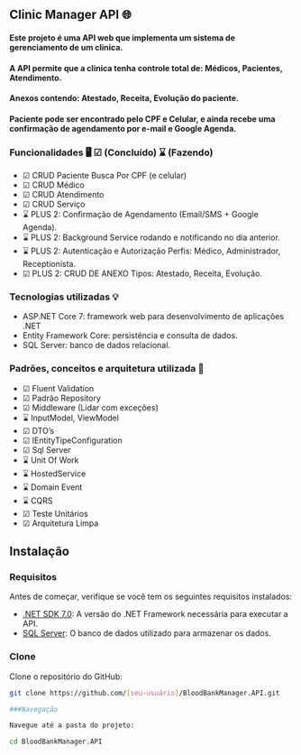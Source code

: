 ## Clinic Manager API 🌐

#### Este projeto é uma API web que implementa um sistema de gerenciamento de um clinica.
#### A API permite que a clinica tenha controle total de: Médicos, Pacientes, Atendimento.
#### Anexos contendo: Atestado, Receita, Evolução do paciente.
#### Paciente pode ser encontrado pelo CPF e Celular, e ainda recebe uma confirmação de agendamento por e-mail e Google Agenda.


### Funcionalidades 🖥️  ☑ (Concluído) ⌛ (Fazendo)


- ☑ CRUD Paciente Busca Por CPF (e celular)
- ☑ CRUD Médico
- ☑ CRUD Atendimento
- ☑ CRUD Serviço
- ⌛ PLUS 2: Confirmação de Agendamento (Email/SMS + Google Agenda).
- ⌛ PLUS 2: Background Service rodando e notificando no dia anterior.
- ⌛ PLUS 2: Autenticação e Autorização Perfis: Médico, Administrador, Receptionista.
- ☑ PLUS 2: CRUD DE ANEXO Tipos: Atestado, Receita, Evolução.
  

### Tecnologias utilizadas 💡


- ASP.NET Core 7: framework web para desenvolvimento de aplicações .NET
- Entity Framework Core: persistência e consulta de dados.
- SQL Server: banco de dados relacional.
  

### Padrões, conceitos e arquitetura utilizada 📂


- ☑ Fluent Validation
- ☑ Padrão Repository
- ☑ Middleware (Lidar com exceções)
- ⌛ InputModel, ViewModel
- ☑ DTO’s 
- ☑ IEntityTipeConfiguration 
- ☑ Sql Server 
- ⌛ Unit Of Work
- ⌛ HostedService
- ⌛ Domain Event
- ⌛ CQRS
- ☑ Teste Unitários
- ☑ Arquitetura Limpa

 
## Instalação

### Requisitos

Antes de começar, verifique se você tem os seguintes requisitos instalados:

- [.NET SDK 7.0](https://dotnet.microsoft.com/download/dotnet/7.0): A versão do .NET Framework necessária para executar a API.
- [SQL Server](https://www.microsoft.com/en-us/sql-server): O banco de dados utilizado para armazenar os dados.

### Clone

Clone o repositório do GitHub:

```bash
git clone https://github.com/[seu-usuário]/BloodBankManager.API.git

###Navegação

Navegue até a pasta do projeto:

cd BloodBankManager.API









